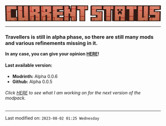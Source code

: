 ![](https://raw.githubusercontent.com/TravellersMC/Travellers/main/Banner/Status_Banner.png)
***
### Travellers is still in alpha phase, so there are still many mods and various refinements missing in it.

**In any case, you can give your opinion [**HERE**](https://github.com/TravellersMC/Travellers/issues)!**
#### Last available version:
- **Modrinth:** Alpha 0.0.6
- **Github:** Alpha 0.0.5
###### Click [HERE](https://github.com/TravellersMC/Travellers/projects) to see what I am working on for the next version of the modpack.
------------
Last modified on: `2023-08-02 01:25 Wednesday`
